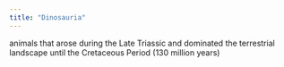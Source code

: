 ```yaml
---
title: "Dinosauria"
---
```

animals that arose during the Late Triassic and dominated the terrestrial landscape until the Cretaceous Period (130 million years)

